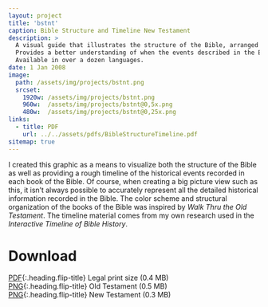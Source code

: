 ```yaml
---
layout: project
title: 'bstnt'
caption: Bible Structure and Timeline New Testament
description: >
  A visual guide that illustrates the structure of the Bible, arranged chronologically. 
  Provides a better understanding of when the events described in the Bible occurred in history. 
  Available in over a dozen languages.
date: 1 Jan 2008
image: 
  path: /assets/img/projects/bstnt.png
  srcset: 
    1920w: /assets/img/projects/bstnt.png
    960w:  /assets/img/projects/bstnt@0,5x.png
    480w:  /assets/img/projects/bstnt@0,25x.png
links:
  - title: PDF
    url: ../../assets/pdfs/BibleStructureTimeline.pdf
sitemap: true
---
```


I created this graphic as a means to visualize both the structure of the Bible as well as providing a rough timeline of the historical events recorded in each book of the Bible. Of course, when creating a big picture view such as this, it isn’t always possible to accurately represent all the detailed historical information recorded in the Bible. The color scheme and structural organization of the books of the Bible was inspired by *Walk Thru the Old Testament*. The timeline material comes from my own research used in the *Interactive Timeline of Bible History*.

# Download
[PDF](../assets/pdfs/BibleStructureTimeline.pdf){:.heading.flip-title} <span class="icon-file-pdf"></span> Legal print size (0.4 MB)  
[PNG](../assets/img/hd/bstothd.png){:.heading.flip-title} <span class="icon-file-picture"></span> Old Testament (0.5 MB)  
[PNG](../assets/img/hd/bstnthd.png){:.heading.flip-title} <span class="icon-file-picture"></span> New Testament (0.3 MB)